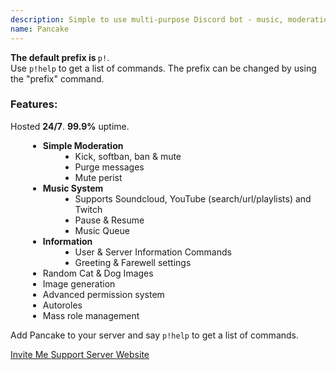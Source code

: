 ```yaml
---
description: Simple to use multi-purpose Discord bot - music, moderation, fun and more!
name: Pancake
---
```


<div class="post content">
  <link href="https://fonts.googleapis.com/css?family=Roboto:400,700" rel="stylesheet">
  <div style="text-align: left">
    <b>The default prefix is </b>
    <code>p!</code>.
    <br>Use
    <code>p!help</code> to get a list of commands. The prefix can be changed by using the "prefix" command.
    <br>
  </div>
  <h3>Features:</h3>
  <p>Hosted <b>24/7</b>. <b>99.9%</b> uptime.</p>
  <ul>
    <li>
      <b>Simple Moderation</b>
      <ul>
        <li>Kick, softban, ban &amp; mute</li>
        <li>Purge messages</li>
        <li>Mute perist</li>
      </ul>
    </li>
    <li>
      <b>Music System</b>
      <ul>
        <li>Supports Soundcloud, YouTube (search/url/playlists) and Twitch</li>
        <li>Pause &amp; Resume</li>
        <li>Music Queue</li>
      </ul>
    </li>
    <li>
      <b>Information</b>
      <ul>
        <li>User &amp; Server Information Commands</li>
        <li>Greeting &amp; Farewell settings</li>
      </ul>
    </li>
    <li>Random Cat &amp; Dog Images</li>
    <li>Image generation</li>
    <li>Advanced permission system</li>
    <li>Autoroles</li>
    <li>Mass role management</li>
  </ul>

  Add Pancake to your server and say
  <code>p!help</code> to get a list of commands.
  <br>
</div>
<div class="btns">
  <a class="button btn is-primary" href="https://discordapp.com/oauth2/authorize?permissions=301001759&amp;scope=bot&amp;client_id=239631525350604801"
    target="_blank" rel="noopener">
    Invite Me
  </a>
  <a class="button btn is-primary" href="https://discord.gg/b6HTktu" target="_blank" rel="noopener">
    Support Server
  </a>
  <a class="button btn is-primary" href="https://pancakebot.org" target="_blank" rel="noopener">
    Website
  </a>
</div>
<style>
  ul {
    margin-left: 2em;
    list-style: disc;
  }

  ul ul {
    list-style: circle;
  }

  .btn,
  .button.is-primary {
    border-radius: 4px;
    padding: 8px 20px;
    font-size: 16px;
    min-width: 120px;
    transition: background 0.3s ease;
    box-shadow: 0px 1px 3px 0px rgba(0, 0, 0, 0.5);
    height: 36px;
    font-weight: 600;
    background-color: #3d5873;
  }

  .button:hover {
    background: #082542 !important
  }

  a+a {
    margin-left: 5px;
  }

  .btns {
    margin-top: 20px;
    padding-bottom: 5vh;
    text-align: center;
  }

  .post {
    max-width: 600px;
    margin-left: auto;
    margin-right: auto;
  }

  .nav,
  a.nav-item {
    background-color: #
243a51
  }

  .nav {
    box-shadow: 0 2px 5px 0 rgba(0, 0, 0, .16), 0 2px 10px 0 rgba(0, 0, 0, .12)
  }

  a.nav-item:hover {
    background-color: #3d5873
  }

  .bot-info .title,
  .bot-info .tag {
    margin-bottom: 10px
  }

  .tag {
    box-shadow: 0px 1px 3px 0px rgba(0, 0, 0, 0.5)
  }

  .post,
  .btn {
    font-family: 'Roboto'
  }

  h3 {
    margin-bottom: 5px !important;
    margin-top: 1.5rem !important;
  }
</style>
<!--
This data was imported from ls.terminal.ink
-->

